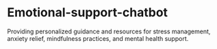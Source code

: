# Emotional-support-chatbot
Providing personalized guidance and  resources for stress management, anxiety relief, mindfulness practices, and mental health support.
